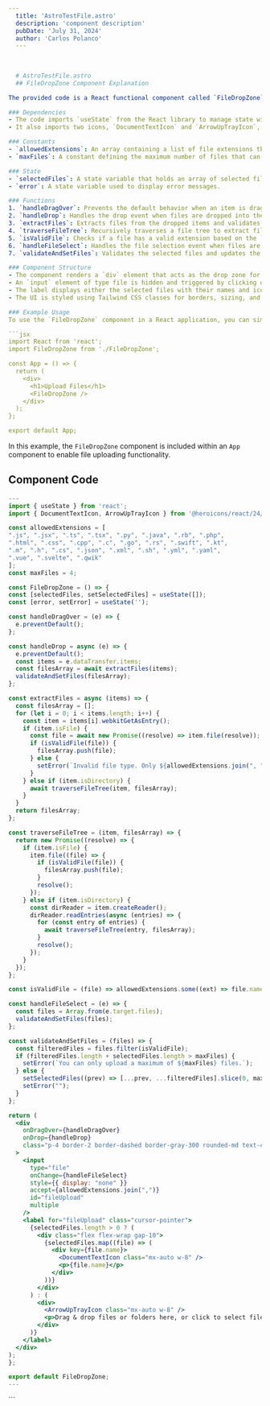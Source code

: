 ```yaml
---
  title: 'AstroTestFile.astro'
  description: 'component description'
  pubDate: 'July 31, 2024'
  author: 'Carlos Polanco'
  ---
  
  
  
  # AstroTestFile.astro
  ## FileDropZone Component Explanation

The provided code is a React functional component called `FileDropZone` that allows users to drag and drop files or folders into a designated area for uploading. Here is a breakdown of the code:

### Dependencies
- The code imports `useState` from the React library to manage state within a functional component.
- It also imports two icons, `DocumentTextIcon` and `ArrowUpTrayIcon`, from the `@heroicons/react/24/outline` library for displaying icons in the UI.

### Constants
- `allowedExtensions`: An array containing a list of file extensions that are allowed to be uploaded.
- `maxFiles`: A constant defining the maximum number of files that can be uploaded at once.

### State
- `selectedFiles`: A state variable that holds an array of selected files.
- `error`: A state variable used to display error messages.

### Functions
1. `handleDragOver`: Prevents the default behavior when an item is dragged over the drop zone.
2. `handleDrop`: Handles the drop event when files are dropped into the drop zone. It extracts the files and validates them before setting them in the state.
3. `extractFiles`: Extracts files from the dropped items and validates them based on their type and extension.
4. `traverseFileTree`: Recursively traverses a file tree to extract files from directories.
5. `isValidFile`: Checks if a file has a valid extension based on the `allowedExtensions` array.
6. `handleFileSelect`: Handles the file selection event when files are selected using the file input.
7. `validateAndSetFiles`: Validates the selected files and updates the state with the valid files.

### Component Structure
- The component renders a `div` element that acts as the drop zone for files.
- An `input` element of type file is hidden and triggered by clicking on a label.
- The label displays either the selected files with their names and icons or a message prompting the user to drag and drop files.
- The UI is styled using Tailwind CSS classes for borders, sizing, and alignment.

### Example Usage
To use the `FileDropZone` component in a React application, you can simply include `<FileDropZone />` in the desired part of your application where file uploading functionality is needed.

```jsx
import React from 'react';
import FileDropZone from './FileDropZone';

const App = () => {
  return (
    <div>
      <h1>Upload Files</h1>
      <FileDropZone />
    </div>
  );
};

export default App;
```

In this example, the `FileDropZone` component is included within an `App` component to enable file uploading functionality.
  
  ## Component Code
  ```jsx
  ---
import { useState } from 'react';
import { DocumentTextIcon, ArrowUpTrayIcon } from '@heroicons/react/24/outline';

const allowedExtensions = [
  ".js", ".jsx", ".ts", ".tsx", ".py", ".java", ".rb", ".php",
  ".html", ".css", ".cpp", ".c", ".go", ".rs", ".swift", ".kt",
  ".m", ".h", ".cs", ".json", ".xml", ".sh", ".yml", ".yaml",
  ".vue", ".svelte", ".qwik"
];
const maxFiles = 4;

const FileDropZone = () => {
  const [selectedFiles, setSelectedFiles] = useState([]);
  const [error, setError] = useState('');

  const handleDragOver = (e) => {
    e.preventDefault();
  };

  const handleDrop = async (e) => {
    e.preventDefault();
    const items = e.dataTransfer.items;
    const filesArray = await extractFiles(items);
    validateAndSetFiles(filesArray);
  };

  const extractFiles = async (items) => {
    const filesArray = [];
    for (let i = 0; i < items.length; i++) {
      const item = items[i].webkitGetAsEntry();
      if (item.isFile) {
        const file = await new Promise((resolve) => item.file(resolve));
        if (isValidFile(file)) {
          filesArray.push(file);
        } else {
          setError(`Invalid file type. Only ${allowedExtensions.join(", ")} files are allowed.`);
        }
      } else if (item.isDirectory) {
        await traverseFileTree(item, filesArray);
      }
    }
    return filesArray;
  };

  const traverseFileTree = (item, filesArray) => {
    return new Promise((resolve) => {
      if (item.isFile) {
        item.file((file) => {
          if (isValidFile(file)) {
            filesArray.push(file);
          }
          resolve();
        });
      } else if (item.isDirectory) {
        const dirReader = item.createReader();
        dirReader.readEntries(async (entries) => {
          for (const entry of entries) {
            await traverseFileTree(entry, filesArray);
          }
          resolve();
        });
      }
    });
  };

  const isValidFile = (file) => allowedExtensions.some((ext) => file.name.endsWith(ext));

  const handleFileSelect = (e) => {
    const files = Array.from(e.target.files);
    validateAndSetFiles(files);
  };

  const validateAndSetFiles = (files) => {
    const filteredFiles = files.filter(isValidFile);
    if (filteredFiles.length + selectedFiles.length > maxFiles) {
      setError(`You can only upload a maximum of ${maxFiles} files.`);
    } else {
      setSelectedFiles((prev) => [...prev, ...filteredFiles].slice(0, maxFiles));
      setError("");
    }
  };

  return (
    <div
      onDragOver={handleDragOver}
      onDrop={handleDrop}
      class="p-4 border-2 border-dashed border-gray-300 rounded-md text-center cursor-pointer mb-4 h-96 w-96 flex overflow-y-scroll items-center justify-center"
    >
      <input
        type="file"
        onChange={handleFileSelect}
        style={{ display: "none" }}
        accept={allowedExtensions.join(",")}
        id="fileUpload"
        multiple
      />
      <label for="fileUpload" class="cursor-pointer">
        {selectedFiles.length > 0 ? (
          <div class="flex flex-wrap gap-10">
            {selectedFiles.map((file) => (
              <div key={file.name}>
                <DocumentTextIcon class="mx-auto w-8" />
                <p>{file.name}</p>
              </div>
            ))}
          </div>
        ) : (
          <div>
            <ArrowUpTrayIcon class="mx-auto w-8" />
            <p>Drag & drop files or folders here, or click to select files</p>
          </div>
        )}
      </label>
    </div>
  );
};

export default FileDropZone;
---
```


<FileDropZone />
  ```
  